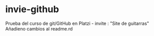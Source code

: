# invie-github
Prueba del curso de git/GitHub en Platzi - invite : "Site de guitarras"
Añadieno cambios al readme.rd
